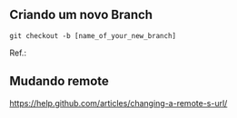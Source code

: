 ## Criando um novo Branch

```
git checkout -b [name_of_your_new_branch]
```

Ref.: 

## Mudando remote 
https://help.github.com/articles/changing-a-remote-s-url/
